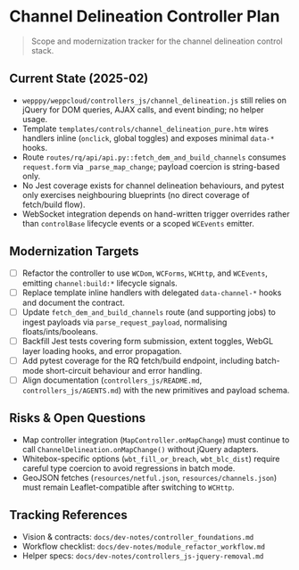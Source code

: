 # Channel Delineation Controller Plan
> Scope and modernization tracker for the channel delineation control stack.

## Current State (2025-02)
- `wepppy/weppcloud/controllers_js/channel_delineation.js` still relies on jQuery for DOM queries, AJAX calls, and event binding; no helper usage.
- Template `templates/controls/channel_delineation_pure.htm` wires handlers inline (`onclick`, global toggles) and exposes minimal `data-*` hooks.
- Route `routes/rq/api/api.py::fetch_dem_and_build_channels` consumes `request.form` via `_parse_map_change`; payload coercion is string-based only.
- No Jest coverage exists for channel delineation behaviours, and pytest only exercises neighbouring blueprints (no direct coverage of fetch/build flow).
- WebSocket integration depends on hand-written trigger overrides rather than `controlBase` lifecycle events or a scoped `WCEvents` emitter.

## Modernization Targets
- [ ] Refactor the controller to use `WCDom`, `WCForms`, `WCHttp`, and `WCEvents`, emitting `channel:build:*` lifecycle signals.
- [ ] Replace template inline handlers with delegated `data-channel-*` hooks and document the contract.
- [ ] Update `fetch_dem_and_build_channels` route (and supporting jobs) to ingest payloads via `parse_request_payload`, normalising floats/ints/booleans.
- [ ] Backfill Jest tests covering form submission, extent toggles, WebGL layer loading hooks, and error propagation.
- [ ] Add pytest coverage for the RQ fetch/build endpoint, including batch-mode short-circuit behaviour and error handling.
- [ ] Align documentation (`controllers_js/README.md`, `controllers_js/AGENTS.md`) with the new primitives and payload schema.

## Risks & Open Questions
- Map controller integration (`MapController.onMapChange`) must continue to call `ChannelDelineation.onMapChange()` without jQuery adapters.
- Whitebox-specific options (`wbt_fill_or_breach`, `wbt_blc_dist`) require careful type coercion to avoid regressions in batch mode.
- GeoJSON fetches (`resources/netful.json`, `resources/channels.json`) must remain Leaflet-compatible after switching to `WCHttp`.

## Tracking References
- Vision & contracts: `docs/dev-notes/controller_foundations.md`
- Workflow checklist: `docs/dev-notes/module_refactor_workflow.md`
- Helper specs: `docs/dev-notes/controllers_js-jquery-removal.md`

